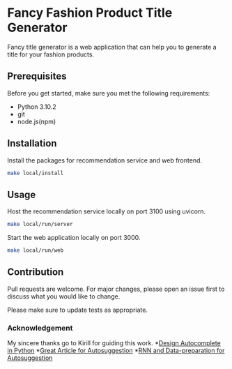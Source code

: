 # Fancy Fashion Product Title Generator

Fancy title generator is a web application that can help you to generate a title for your fashion products.

## Prerequisites

Before you get started, make sure you met the following requirements:
* Python 3.10.2
* git
* node.js(npm)

## Installation

Install the packages for recommendation service and web frontend.
```bash
make local/install
```

## Usage

Host the recommendation service locally on port 3100 using uvicorn.
```bash
make local/run/server
```

Start the web application locally on port 3000.
```bash
make local/run/web
```

## Contribution
Pull requests are welcome. For major changes, please open an issue first to discuss what you would like to change.

Please make sure to update tests as appropriate.

### Acknowledgement

My sincere thanks go to Kirill for guiding this work.
*[Design Autocomplete in Python](https://medium.com/hackernoon/design-auto-complete-system-in-python-8fab1470cd92)
*[Great Article for Autosuggestion](https://medium.com/related-works-inc/autosuggest-retrieval-data-structures-algorithms-3a902c74ffc8)
*[RNN and Data-preparation for Autosuggestion](https://towardsdatascience.com/recurrent-neural-networks-by-example-in-python-ffd204f99470)
